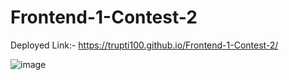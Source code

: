 # Frontend-1-Contest-2
Deployed Link:- https://trupti100.github.io/Frontend-1-Contest-2/

![image](https://github.com/Trupti100/Spotify-Clone/assets/127935389/ec392e96-15aa-4367-a843-022b27ccc930)
